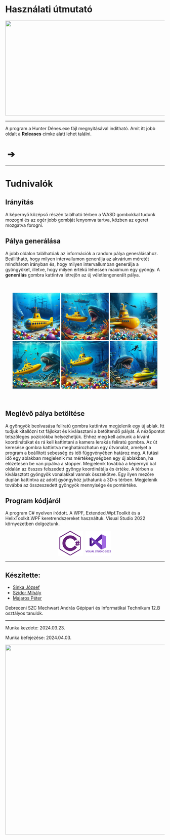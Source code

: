 # Használati útmutató

<div align="center">
  <img src="https://media.giphy.com/media/dWesBcTLavkZuG35MI/giphy.gif" width="600" height="300"/>
</div>

<hr>

A program a Hunter Dénes.exe fájl megnyitásával indítható.
Amit itt jobb oldalt a **Releases** címke alatt lehet találni.
# ‎ ‎ ‎ ‎ ‎ ‎ ‎ ‎ ‎ ‎ ‎ ‎ ‎ ‎ ‎ ‎ ‎ ‎ ‎ ‎ ‎ ‎ ‎ ‎ ‎ ‎ ‎ ‎ ‎ ‎ ‎‎ ‎ ‎ ‎ ‎ ‎ ‎ ‎ ‎ ‎ ‎ ‎ ‎ ‎ ‎ ‎ ‎ ‎ ‎ ‎ ‎ ‎ ‎ ‎ ‎ ‎ ‎ ‎ ‎ ‎ ‎ ‎ ‎ ‎ ‎ ‎ ‎ ‎ ‎ ‎ ‎ ‎ ‎ ‎ ‎ ‎ ‎ ‎ ‎ ‎ ‎ ‎ ‎ ‎ ‎ ‎ ‎ ‎  ‎➔

<hr>

# Tudnivalók
## Irányítás
A képernyő középső részén található térben a WASD gombokkal tudunk mozogni és az egér jobb gombját lenyomva tartva, közben az egeret mozgatva forogni.

## Pálya generálása
A jobb oldalon találhatóak az információk a random pálya generálásához. Beállítható, hogy milyen intervallumon generálja az akvárium méretét mindhárom irányban és,
hogy milyen intervallumban generálja a gyöngyöket, illetve, hogy milyen értékű lehessen maximum egy gyöngy. A **generálás** gombra kattintva létrejön az új véletlengenerált pálya.

<br>
<br>

<div align="center">
  <img src="ai/ai1.jpg" width="150" height="150"/>
  <img src="ai/ai7.jpg" width="150" height="150"/>
  <img src="ai/ai2.jpg" width="150" height="150"/>
  <img src="ai/ai6.jpg" width="150" height="150"/>
  <img src="ai/ai3.jpg" width="150" height="150"/>
  <img src="ai/ai4.jpg" width="150" height="150"/>
</div>

<br>
<br>

## Meglévő pálya betöltése
A gyöngyök beolvasása feliratú gombra kattintva megjelenik egy új ablak. Itt tudjuk kitallózni txt fájlokat és kiválasztani a betöltendő pályát. A nézőpontot tetszőleges pozíciókba
helyezhetjük. Ehhez meg kell adnunk a kívánt koordinátákat és rá kell kattintani a kamera lerakás feliratú gombra. Az út keresése gombra kattintva meghatározhatun egy útvonalat,
amelyet a program a beállított sebesség és idő függvényében határoz meg. A futási idő egy ablakban megjelenik ms mértékegységben egy új ablakban, ha előzetesen be van pipálva a
stopper. Megjelenik továbbá a képernyő bal oldalán az összes felszedett gyöngy koordinátája és értéke. A térben a kiválasztott gyöngyök vonalakkal vannak összekötve. Egy ilyen
mezőre duplán kattintva az adott gyöngyhöz juthatunk a 3D-s térben. Megjelenik továbbá az összeszedett gyöngyök mennyisége és pontértéke.

## Program kódjáról
A program C# nyelven íródott. A WPF, Extended.Wpf.Toolkit és a HelixToolkit.WPF keretrendszereket használtuk. Visual Studio 2022 környezetben dolgoztunk.
<div align="center">
  <img src="https://github.com/devicons/devicon/blob/master/icons/csharp/csharp-line.svg" title="C sharp" alt="C#" width="80" height="80"/>&nbsp;
  <img src="https://github.com/devicons/devicon/blob/master/icons/visualstudio/visualstudio-original-wordmark.svg" title="C sharp" alt="C#" width="80" height="80"/>&nbsp;
</div>

<hr>

## Készítette:
- [Sinka József](https://github.com/Joj007)
- [Szidor Mihály](https://github.com/szidimisi68)
- [Majaros Péter](https://github.com/Majoros-Peter)

Debreceni SZC Mechwart András Gépipari és Informatikai Technikum 12.B osztályos tanulók.

<hr>

Munka kezdete: 2024.03.23.

Munka befejezése: 2024.04.03.

<div align="center">
  <img src="https://deb-mechwart.cms.intezmeny.edir.hu/uploads/medium_mechwart1000x800_65a99c7d1e.jpg" width="750" height=600"/>
</div>
